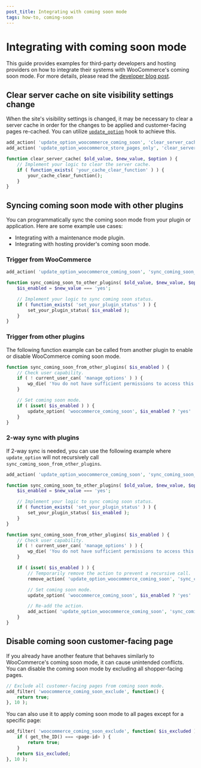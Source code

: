 ```yaml
---
post_title: Integrating with coming soon mode
tags: how-to, coming-soon
---
```


# Integrating with coming soon mode

This guide provides examples for third-party developers and hosting providers on how to integrate their systems with WooCommerce's coming soon mode. For more details, please read the [developer blog post](https://developer.woocommerce.com/2024/06/18/introducing-coming-soon-mode/).

## Clear server cache on site visibility settings change

When the site's visibility settings is changed, it may be necessary to clear a server cache in order for the changes to be applied and customer-facing pages re-cached. You can utilize [`update_option`](https://developer.wordpress.org/reference/hooks/update_option/) hook to achieve this.

```php
add_action( 'update_option_woocommerce_coming_soon', 'clear_server_cache', 10, 3 );
add_action( 'update_option_woocommerce_store_pages_only', 'clear_server_cache', 10, 3 );

function clear_server_cache( $old_value, $new_value, $option ) {
    // Implement your logic to clear the server cache.
    if ( function_exists( 'your_cache_clear_function' ) ) {
        your_cache_clear_function();
    }
}
```

## Syncing coming soon mode with other plugins

You can programmatically sync the coming soon mode from your plugin or application. Here are some example use cases:

-   Integrating with a maintenance mode plugin.
-   Integrating with hosting provider's coming soon mode.

### Trigger from WooCommerce

```php
add_action( 'update_option_woocommerce_coming_soon', 'sync_coming_soon_to_other_plugins', 10, 3 );

function sync_coming_soon_to_other_plugins( $old_value, $new_value, $option ) {
    $is_enabled = $new_value === 'yes';

    // Implement your logic to sync coming soon status.
    if ( function_exists( 'set_your_plugin_status' ) ) {
        set_your_plugin_status( $is_enabled );
    }
}
```

### Trigger from other plugins

The following function example can be called from another plugin to enable or disable WooCommerce coming soon mode.

```php
function sync_coming_soon_from_other_plugins( $is_enabled ) {
    // Check user capability.
    if ( ! current_user_can( 'manage_options' ) ) {
        wp_die( 'You do not have sufficient permissions to access this page.' );
    }

    // Set coming soon mode.
    if ( isset( $is_enabled ) ) {
        update_option( 'woocommerce_coming_soon', $is_enabled ? 'yes' : 'no' );
    }
}
```

### 2-way sync with plugins

If 2-way sync is needed, you can use the following example where `update_option` will not recursively call `sync_coming_soon_from_other_plugins`.

```php
add_action( 'update_option_woocommerce_coming_soon', 'sync_coming_soon_to_other_plugins', 10, 3 );

function sync_coming_soon_to_other_plugins( $old_value, $new_value, $option ) {
    $is_enabled = $new_value === 'yes';

    // Implement your logic to sync coming soon status.
    if ( function_exists( 'set_your_plugin_status' ) ) {
        set_your_plugin_status( $is_enabled );
    }
}

function sync_coming_soon_from_other_plugins( $is_enabled ) {
    // Check user capability.
    if ( ! current_user_can( 'manage_options' ) ) {
        wp_die( 'You do not have sufficient permissions to access this page.' );
    }

    if ( isset( $is_enabled ) ) {
        // Temporarily remove the action to prevent a recursive call.
        remove_action( 'update_option_woocommerce_coming_soon', 'sync_coming_soon_to_other_plugins', 10, 3 );

        // Set coming soon mode.
        update_option( 'woocommerce_coming_soon', $is_enabled ? 'yes' : 'no' );

        // Re-add the action.
        add_action( 'update_option_woocommerce_coming_soon', 'sync_coming_soon_to_other_plugins', 10, 3 );
    }
}
```

## Disable coming soon customer-facing page

If you already have another feature that behaves similarly to WooCommerce's coming soon mode, it can cause unintended conflicts. You can disable the coming soon mode by excluding all shopper-facing pages.

```php
// Exclude all customer-facing pages from coming soon mode.
add_filter( 'woocommerce_coming_soon_exclude', function() {
    return true;
}, 10 );
```

You can also use it to apply coming soon mode to all pages except for a specific page:

```php
add_filter( 'woocommerce_coming_soon_exclude', function( $is_excluded ) {
    if ( get_the_ID() === <page-id> ) {
        return true;
    }
    return $is_excluded;
}, 10 );
```
